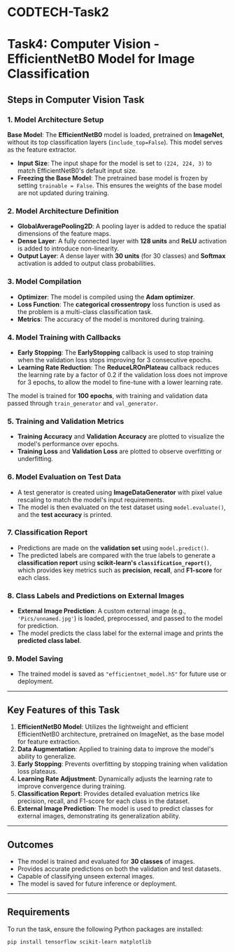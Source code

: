 # CODTECH-Task2
# Task4: Computer Vision - EfficientNetB0 Model for Image Classification

## Steps in Computer Vision Task

### 1. **Model Architecture Setup**
**Base Model**: The **EfficientNetB0** model is loaded, pretrained on **ImageNet**, without its top classification layers (`include_top=False`). This model serves as the feature extractor.
- **Input Size**: The input shape for the model is set to `(224, 224, 3)` to match EfficientNetB0's default input size.
- **Freezing the Base Model**: The pretrained base model is frozen by setting `trainable = False`. This ensures the weights of the base model are not updated during training.

### 2. **Model Architecture Definition**
- **GlobalAveragePooling2D**: A pooling layer is added to reduce the spatial dimensions of the feature maps.
- **Dense Layer**: A fully connected layer with **128 units** and **ReLU** activation is added to introduce non-linearity.
- **Output Layer**: A dense layer with **30 units** (for 30 classes) and **Softmax** activation is added to output class probabilities.

### 3. **Model Compilation**
- **Optimizer**: The model is compiled using the **Adam optimizer**.
- **Loss Function**: The **categorical crossentropy** loss function is used as the problem is a multi-class classification task.
- **Metrics**: The accuracy of the model is monitored during training.

### 4. **Model Training with Callbacks**
- **Early Stopping**: The **EarlyStopping** callback is used to stop training when the validation loss stops improving for 3 consecutive epochs.
- **Learning Rate Reduction**: The **ReduceLROnPlateau** callback reduces the learning rate by a factor of 0.2 if the validation loss does not improve for 3 epochs, to allow the model to fine-tune with a lower learning rate.

The model is trained for **100 epochs**, with training and validation data passed through `train_generator` and `val_generator`.

### 5. **Training and Validation Metrics**
- **Training Accuracy** and **Validation Accuracy** are plotted to visualize the model's performance over epochs.
- **Training Loss** and **Validation Loss** are plotted to observe overfitting or underfitting.

### 6. **Model Evaluation on Test Data**
- A test generator is created using **ImageDataGenerator** with pixel value rescaling to match the model's input requirements.
- The model is then evaluated on the test dataset using `model.evaluate()`, and the **test accuracy** is printed.

### 7. **Classification Report**
- Predictions are made on the **validation set** using `model.predict()`.
- The predicted labels are compared with the true labels to generate a **classification report** using **scikit-learn's `classification_report()`**, which provides key metrics such as **precision**, **recall**, and **F1-score** for each class.

### 8. **Class Labels and Predictions on External Images**
- **External Image Prediction**: A custom external image (e.g., `'Pics/unnamed.jpg'`) is loaded, preprocessed, and passed to the model for prediction.
- The model predicts the class label for the external image and prints the **predicted class label**.

### 9. **Model Saving**
- The trained model is saved as `"efficientnet_model.h5"` for future use or deployment.

---

## **Key Features of this Task**
1. **EfficientNetB0 Model**: Utilizes the lightweight and efficient EfficientNetB0 architecture, pretrained on ImageNet, as the base model for feature extraction.
2. **Data Augmentation**: Applied to training data to improve the model's ability to generalize.
3. **Early Stopping**: Prevents overfitting by stopping training when validation loss plateaus.
4. **Learning Rate Adjustment**: Dynamically adjusts the learning rate to improve convergence during training.
5. **Classification Report**: Provides detailed evaluation metrics like precision, recall, and F1-score for each class in the dataset.
6. **External Image Prediction**: The model is used to predict classes for external images, demonstrating its generalization ability.

---

## **Outcomes**
- The model is trained and evaluated for **30 classes** of images.
- Provides accurate predictions on both the validation and test datasets.
- Capable of classifying unseen external images.
- The model is saved for future inference or deployment.

---

## **Requirements**
To run the task, ensure the following Python packages are installed:
```bash
pip install tensorflow scikit-learn matplotlib
